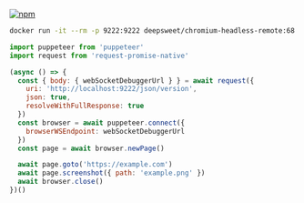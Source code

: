 [![npm](https://img.shields.io/docker/build/deepsweet/chromium-headless-remote.svg?style=flat-square)](https://hub.docker.com/r/deepsweet/chromium-headless-remote/)

```sh
docker run -it --rm -p 9222:9222 deepsweet/chromium-headless-remote:68
```

```js
import puppeteer from 'puppeteer'
import request from 'request-promise-native'

(async () => {
  const { body: { webSocketDebuggerUrl } } = await request({
    uri: 'http://localhost:9222/json/version',
    json: true,
    resolveWithFullResponse: true
  })
  const browser = await puppeteer.connect({
    browserWSEndpoint: webSocketDebuggerUrl
  })
  const page = await browser.newPage()

  await page.goto('https://example.com')
  await page.screenshot({ path: 'example.png' })
  await browser.close()
})()
```
